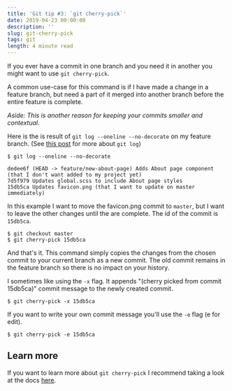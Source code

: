 ```yaml
---
title: 'Git tip #3: `git cherry-pick`'
date: 2019-04-23 00:00:00
description: ''
slug: git-cherry-pick
tags: git
length: 4 minute read
---
```


If you ever have a commit in one branch and you need it in another you might want to use `git cherry-pick`.

A common use-case for this command is if I have made a change in a feature branch, but need a part of it merged into another branch before the entire feature is complete.

_Aside: This is another reason for keeping your commits smaller and contextual._

Here is the is result of `git log --oneline --no-decorate` on my feature branch. (See [this post](/git-log) for more about `git log`)

```
$ git log --oneline --no-decorate

dedee6f (HEAD -> feature/new-about-page) Adds About page component (that I don't want added to my project yet)
7d5f979 Updates global.scss to include About page styles
15db5ca Updates favicon.png (that I want to update on master immediately)
```

In this example I want to move the favicon.png commit to `master`, but I want to leave the other changes until the are complete. The id of the commit is `15db5ca`.

```
$ git checkout master
$ git cherry-pick 15db5ca
```

And that's it. This command simply copies the changes from the chosen commit to your current branch as a new commit. The old commit remains in the feature branch so there is no impact on your history.

I sometimes like using the `-x` flag. It appends "(cherry picked from commit 15db5ca)" commit message to the newly created commit.

```
$ git cherry-pick -x 15db5ca
```

If you want to write your own commit message you'll use the `-e` flag (e for edit).

```
$ git cherry-pick -e 15db5ca
```

## Learn more

If you want to learn more about `git cherry-pick` I recommend taking a look at the docs [here](https://git-scm.com/docs/git-cherry-pick).
